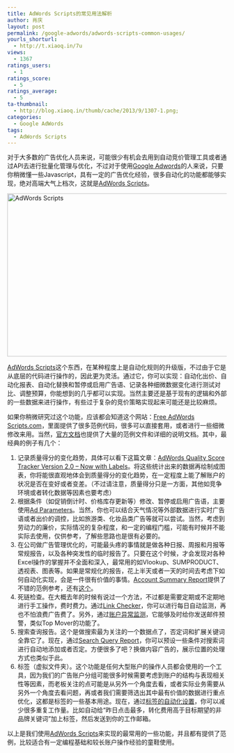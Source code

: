 ```yaml
---
title: AdWords Scripts的常见用法解析
author: 肖庆
layout: post
permalink: /google-adwords/adwords-scripts-common-usages/
yourls_shorturl:
  - http://t.xiaoq.in/7u
views:
  - 1367
ratings_users:
  - 1
ratings_score:
  - 5
ratings_average:
  - 5
ta-thumbnail:
  - http://blog.xiaoq.in/thumb/cache/2013/9/1307-1.png;
categories:
  - Google AdWords
tags:
  - AdWords Scripts
---
```

对于大多数的广告优化人员来说，可能很少有机会去用到自动竞价管理工具或者通过API去进行批量化管理与优化，不过对于使用<span class='wp_keywordlink'><a href="http://blog.xiaoq.in/google-adwords/" title="Google Adwords" target="_blank">Google Adwords</a></span>的人来说，只要你稍微懂一些Javascript，具有一定的广告优化经验，很多自动化的功能都能够实现，绝对高端大气上档次，这就是<span class='wp_keywordlink_affiliate'><a href="http://blog.xiaoq.in/tag/adwords-scripts/" title="查看AdWords Scripts中的全部文章" target="_blank">AdWords Scripts</a></span>。

<img class="alignnone size-full wp-image-1308" alt="AdWords Scripts" src="http://blog.xiaoq.in/cdn/2013/09/AdWords-Scripts.png" width="648" height="375" />

<span class='wp_keywordlink_affiliate'><a href="http://blog.xiaoq.in/tag/adwords-scripts/" title="查看AdWords Scripts中的全部文章" target="_blank">AdWords Scripts</a></span>这个东西，在某种程度上是自动化规则的升级版，不过由于它是从底层的代码进行操作的，因此更为灵活。通过它，你可以实现：自动化出价、自动化报表、自动化替换和暂停或启用广告语、记录各种细微数据变化进行测试对比、调整预算，你能想到的几乎都可以实现。当然主要还是基于现有的逻辑和外部的一些数据来进行操作，有些过于复杂的竞价策略实现起来可能还是比较麻烦。

如果你稍微研究过这个功能，应该都会知道这个网站：<a title="Free AdWords Scripts.com" href="http://www.freeadwordsscripts.com/" target="_blank">Free AdWords Scripts.com</a>，里面提供了很多范例代码，很多可以直接套用，或者进行一些细微修改来用。当然，<a title="Complete Scripts" href="https://developers.google.com/adwords/scripts/docs/examples/complete-scripts" target="_blank">官方文档</a>也提供了大量的范例文件和详细的说明文档。其中，最经典的例子有几个：

1.  记录质量得分的变化趋势，具体可以看下这篇文章：<a title="AdWords Quality Score Tracker Version 2.0 – Now with Labels" href="http://www.ppc-epiphany.com/2013/01/26/adwords-quality-score-tracker-version-2-0-now-with-labels/" target="_blank">AdWords Quality Score Tracker Version 2.0 – Now with Labels</a>。将这些统计出来的数据再绘制成图表，你将能很直观地体会到质量得分的变化趋势，在一定程度上能了解账户的状况是否在变好或者变差。（不过请注意，质量得分只是一方面，其他如竞争环境或者转化数据等因素也要考虑）
2.  根据条件（如促销倒计时、价格库存更新等）修改、暂停或启用广告语，主要使用<a title="Ad Parameters" href="https://developers.google.com/adwords/api/docs/guides/ad-parameters" target="_blank">Ad Parameters</a>。当然，你也可以结合天气情况等外部数据进行实时广告语或者出价的调控，比如旅游类、化妆品类广告等就可以尝试。当然，考虑到劳动力的廉价，实际情况的复杂程度，和一定的编程门槛，可能有时候并不能实际去使用，仅供参考，了解些思路也是很有必要的。
3.  在公司做广告管理优化的，可能最头疼的事情就是做各种日报、周报和月报等常规报告，以及各种突发性的临时报告了。只要在这个时候，才会发现对各种Excel操作的掌握并不全面和深入，最常用的如Vlookup、SUMPRODUCT、透视表、图表等。如果是常规化的报告，花上半天或者一天的时间去考虑下如何自动化实现，会是一件很有价值的事情。<a title="Account Summary Report" href="https://developers.google.com/adwords/scripts/docs/solutions/account-summary" target="_blank">Account Summary Report</a>提供了不错的范例参考，还有<a title="Automating Monthly Reporting Using AdWords Scripts" href="http://www.ewanheming.com/adwords-scripts-monthly-report" target="_blank">这个</a>。
4.  死链检查。在大概去年的时候有说过一个方法，不过都是需要定期或不定期地进行手工操作，费时费力。通过<a title="Link Checker" href="https://developers.google.com/adwords/scripts/docs/solutions/link-checker" target="_blank">Link Checker</a>，你可以进行每日自动监测，再也不怕浪费广告费了。另外，通过<a title="Account Anomaly Detector" href="https://developers.google.com/adwords/scripts/docs/solutions/account-anomaly-detector" target="_blank">账户异常监测</a>，它能够及时给你发送邮件预警，类似Top Mover的功能了。
5.  搜索查询报告。这个是做搜索最为关注的一个数据点了，否定词和扩展关键词全靠它了。现在，通过<a title="Search Query Report" href="https://developers.google.com/adwords/scripts/docs/solutions/search-query" target="_blank">Search Query Report</a>，你可以预设一些条件对搜索词进行自动地添加或者否定。方便很多了吧？换做内容广告的，展示位置的处理方式也类似于此。
6.  标签（虚拟文件夹）。这个功能是任何大型账户的操作人员都会使用的一个工具，因为我们的广告账户分组可能很多时候需要考虑到账户的结构与表现相关性等因素，而老板关注的点可能是从另外一个角度去看，或者实际业务需要从另外一个角度去看问题，再或者我们需要筛选出其中最有价值的数据进行重点优化，这都是标签的一些基本用途。现在，通过<a title="Labels" href="https://developers.google.com/adwords/scripts/docs/solutions/labels" target="_blank">标签的自动化设置</a>，你可以减少很多重复工作量。比如自动给“昨日点击最多，转化费用高于目标期望的非品牌关键词”加上标签，然后发送到你的工作邮箱。

以上是我们使用<span class='wp_keywordlink_affiliate'><a href="http://blog.xiaoq.in/tag/adwords-scripts/" title="查看AdWords Scripts中的全部文章" target="_blank">AdWords Scripts</a></span>来实现的最常用的一些功能，并且都有提供了范例，比较适合有一定编程基础和较长账户操作经验的童鞋使用。